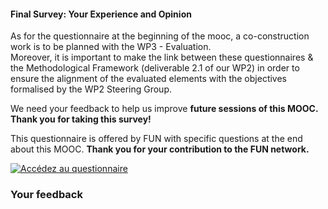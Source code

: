 #### Final Survey: Your Experience and Opinion

As for the questionnaire at the beginning of the mooc, a co-construction work is to be planned with the WP3 - Evaluation.  
Moreover, it is important to make the link between these questionnaires & the Methodological Framework (deliverable 2.1 of our WP2) in order to ensure the alignment of the evaluated elements with the objectives formalised by the WP2 Steering Group.

We need your feedback to help us improve **future sessions of this MOOC. Thank you for taking this survey!**

This questionnaire is offered by FUN with specific questions at the end about this MOOC. **Thank you for your contribution to the FUN network.**

[![Accédez au questionnaire](/static/fin.png)](https://fun-mooc.limequery.com/427541?newtest=Y&lang=fr&code=%%USER_ID%%)

### Your feedback